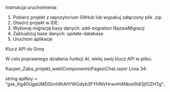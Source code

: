Instrukcja uruchomienia:
1. Pobierz projekt z repozytorium GitHub lub wypakuj załączony plik .zip.
2. Otwórz projekt w IDE.
3. Wykonaj migrację bazy danych: add-migration NazwaMigracji
4. Zaktualizuj baze danych: update-database
5. Uruchom aplikacje

 Klucz API do Groq

W celu poprawnego działania funkcji AI, wklej swój klucz API w pliku:

 Kacper_Zaba_projekt_web\Components\Pages\Chat.razor
 Linia 34:
 
 string apiKey = "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";
